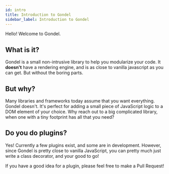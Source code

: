 ```yaml
---
id: intro
title: Introduction to Gondel
sidebar_label: Introduction to Gondel
---
```


Hello! Welcome to Gondel.

## What is it?

Gondel is a small non-intrusive library to help you modularize your code. It **doesn't** have a rendering engine, and is as close to vanilla javascript as you can get. But without the boring parts.

## But why?

Many libraries and frameworks today assume that you want everything. Gondel doesn't. It's perfect for adding a small piece of JavaScript logic to a DOM element of your choice. Why reach out to a big complicated library, when one with a tiny footprint has all that you need?

## Do you do plugins?

Yes! Currently a few plugins exist, and some are in development. However, since Gondel is pretty close to vanilla JavaScript, you can pretty much just write a class decorator, and your good to go!

If you have a good idea for a plugin, please feel free to make a Pull Request!
